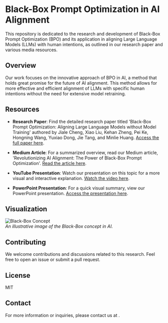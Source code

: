 # Black-Box Prompt Optimization in AI Alignment

This repository is dedicated to the research and development of Black-Box Prompt Optimization (BPO) and its application in aligning Large Language Models (LLMs) with human intentions, as outlined in our research paper and various media resources.

## Overview

Our work focuses on the innovative approach of BPO in AI, a method that holds great promise for the future of AI alignment. This method allows for more effective and efficient alignment of LLMs with specific human intentions without the need for extensive model retraining.

## Resources

- **Research Paper**: Find the detailed research paper titled 'Black-Box Prompt Optimization: Aligning Large Language Models without Model Training' authored by Jiale Cheng, Xiao Liu, Kehan Zheng, Pei Ke, Hongning Wang, Yuxiao Dong, Jie Tang, and Minlie Huang. [Access the full paper here](https://arxiv.org/pdf/2311.04155.pdf).

- **Medium Article**: For a summarized overview, read our Medium article, 'Revolutionizing AI Alignment: The Power of Black-Box Prompt Optimization'. [Read the article here](https://medium.com/@joash.muganda/revolutionizing-ai-alignment-the-power-of-black-box-prompt-optimization-e558fe23b3f9).

- **YouTube Presentation**: Watch our presentation on this topic for a more visual and interactive explanation. [Watch the video here](<https://drive.google.com/file/d/1WsE7pMb9teC_cgd0o_k9ZolL3_hv9zYa/view?usp=sharing>).

- **PowerPoint Presentation**: For a quick visual summary, view our PowerPoint presentation. [Access the presentation here](https://github.com/joash-muganda/SJSU-FA23-CMPE-255-Data-Mining/blob/main/Short_story_Presentation/Black-Box%20Prompt%20Optimization_PPT.pptx).

## Visualization

![Black-Box Concept](https://github.com/joash-muganda/SJSU-FA23-CMPE-255-Data-Mining/blob/main/Short_story_Presentation/black_box_image.png)  
*An illustrative image of the Black-Box concept in AI.*

## Contributing

We welcome contributions and discussions related to this research. Feel free to open an issue or submit a pull request.

## License

 MIT

## Contact

For more information or inquiries, please contact us at <insert contact information>.

